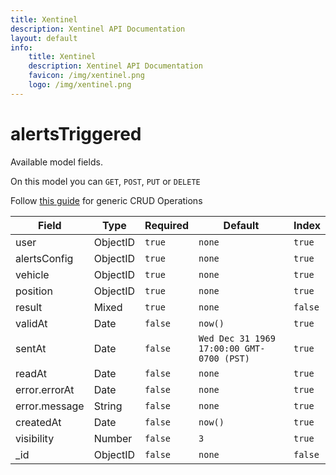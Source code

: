 ```yaml
---
title: Xentinel
description: Xentinel API Documentation
layout: default
info:
    title: Xentinel
    description: Xentinel API Documentation
    favicon: /img/xentinel.png
    logo: /img/xentinel.png
---
```

# alertsTriggered

Available model fields.

On this model you can `GET`, `POST`, `PUT` or `DELETE`

Follow [this guide](/xentinel/crud) for generic CRUD Operations

|Field|Type|Required|Default|Index|
|---|---|---|---|---|
|user|ObjectID|`true`|`none`|`true`|
|alertsConfig|ObjectID|`true`|`none`|`true`|
|vehicle|ObjectID|`true`|`none`|`true`|
|position|ObjectID|`true`|`none`|`true`|
|result|Mixed|`true`|`none`|`false`|
|validAt|Date|`false`|`now() `|`true`|
|sentAt|Date|`false`|`Wed Dec 31 1969 17:00:00 GMT-0700 (PST)`|`true`|
|readAt|Date|`false`|`none`|`true`|
|error.errorAt|Date|`false`|`none`|`true`|
|error.message|String|`false`|`none`|`true`|
|createdAt|Date|`false`|`now() `|`true`|
|visibility|Number|`false`|`3`|`true`|
|_id|ObjectID|`false`|`none`|`false`|
